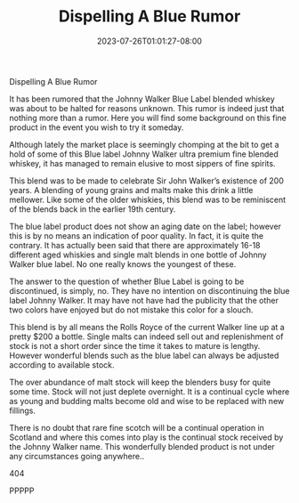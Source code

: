 ﻿---
title: "Dispelling A Blue Rumor"
date: 2023-07-26T01:01:27-08:00
description: "Scotch Tips for Web Success"
featured_image: "/images/Scotch.jpg"
tags: ["Scotch"]
---

Dispelling A Blue Rumor

It has been rumored that the Johnny Walker Blue Label blended whiskey was about to be halted for reasons unknown. This rumor is indeed just that nothing more than a rumor. Here you will find some background on this fine product in the event you wish to try it someday.

Although lately the market place is seemingly chomping at the bit to get a hold of some of this Blue label Johnny Walker ultra premium fine blended whiskey, it has managed to remain elusive to most sippers of fine spirits.

This blend was to be made to celebrate Sir John Walker’s existence of 200 years.  A blending of young grains and malts make this drink a little mellower.  Like some of the older whiskies, this blend was to be reminiscent of the blends back in the earlier 19th century.

The blue label product does not show an aging date on the label; however this is by no means an indication of poor quality.  In fact, it is quite the contrary.  It has actually been said that there are approximately 16-18 different aged whiskies and single malt blends in one bottle of Johnny Walker blue label.  No one really knows the youngest of these.

The answer to the question of whether Blue Label is going to be discontinued, is simply, no.  They have no intention on discontinuing the blue label Johnny Walker.  It may have not have had the publicity that the other two colors have enjoyed but do not mistake this color for a slouch.

This blend is by all means the Rolls Royce of the current Walker line up at a pretty $200 a bottle.  Single malts can indeed sell out and replenishment of stock is not a short order since the time it takes to mature is lengthy.  However wonderful blends such as the blue label can always be adjusted according to available stock.  

The over abundance of malt stock will keep the blenders busy for quite some time.  Stock will not just deplete overnight. It is a continual cycle where as young and budding malts become old and wise to be replaced with new fillings.

There is no doubt that rare fine scotch will be a continual operation in Scotland and where this comes into play is the continual stock received by the Johnny Walker name. This wonderfully blended product is not under any circumstances going anywhere..

404

PPPPP

